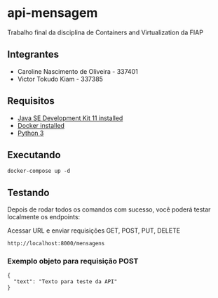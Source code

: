 # api-mensagem
Trabalho final da disciplina de Containers and Virtualization da FIAP

## Integrantes

 - Caroline Nascimento de Oliveira - 337401
- Victor Tokudo Kiam - 337385

## Requisitos

* [Java SE Development Kit 11 installed](https://www.oracle.com/java/technologies/javase-jdk11-downloads.html)
* [Docker installed](https://www.docker.com/community-edition)
* [Python 3](https://docs.python.org/3/)

## Executando

```
docker-compose up -d
```

## Testando

Depois de rodar todos os comandos com sucesso, você poderá testar localmente os endpoints:

Acessar URL e enviar requisições GET, POST, PUT, DELETE

```
http://localhost:8000/mensagens
```

### Exemplo objeto para requisição POST 

```
{
  "text": "Texto para teste da API"
}
```
